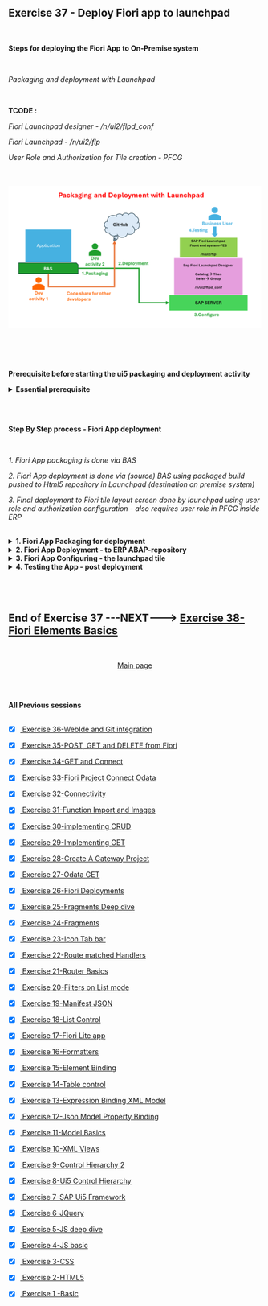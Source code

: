 ## Exercise 37 - Deploy Fiori app to launchpad

</br>

**Steps for deploying the Fiori App to On-Premise system**

</br>

*Packaging and deployment with Launchpad*

</br>

**TCODE :**

*Fiori Launchpad designer - /n/ui2/flpd_conf*

*Fiori Launchpad - /n/ui2/flp*

*User Role and Authorization for Tile creation - PFCG*

</br></br>
<img src="./files/37-Fiori-App-deployment.png">
</br></br>


</br></br>

**Prerequisite before starting the ui5 packaging and deployment activity**

<details>
<summary> <b> Essential prerequisite</b> </summary>
</br></br></br>


**package.json ~~ this build and deploy commands in this file is required for successful execution of deployment and build process**

```JSON

{
  "name": "ex_35-x",
  "version": "1.0.0",
  "main": "index.js",
  "scripts": {
    "test": "echo \"Error: no test specified\" && exit 1",
    "deploy": "npm run build && fiori deploy --config ui5-deploy.yaml && rimraf archive.zip",
    "undeploy": "fiori undeploy --config ui5-deploy.yaml",
    "deploy-test": "npm run build && fiori deploy --config ui5-deploy.yaml --testMode true",
    "build": "ui5 build -a --clean-dest",
		"build-self-contained": "ui5 build self-contained -a --clean-dest"
  },
  "author": "Dante",
  "license": "ISC",
  "description": "fiori like app ",
  "dependencies": {
    "@sap/abap-deploy": "^0.10.27",
    "@sap/approuter": "^16.6.0",
    "@sap/html5-repo-mock": "^2.1.10",
    "@sap/ux-ui5-tooling": "^1.14.0"
  },
  "devDependencies": {
    "rimraf": "^5.0.5",
    "ui5-task-flatten-library": "3.0.2"
  },
  "ui5": {
    "dependencies": [
      "ui5-task-flatten-library"
    ]
  }
}


```

</br></br>


**BAS activity**

*Command for installing ui5 CLI -command line interface*

```bat
npm install --global @ui5/cli
```

<img src="./files/ui5e37-1.png"></br></br>


</br>

*Command for installing ABAP repository deployment*

```bat
npm install @sap/abap-deploy
```

<img src="./files/ui5e37-1c.png"></br></br>


</br>

*Command for installing Fiori deployment tools*

```bat
npm install @sap/ux-ui5-tooling
```

<img src="./files/ui5e37-1d.png"></br></br>



</br></br>

**ERP system activity**


*A Demo package is created and assigned to transport*

<img src="./files/ui5e37-1a.png"></br></br>

*A Demo transport is created and assigned with sample package*

<img src="./files/ui5e37-1b.png"></br></br>
</details>

</br></br>

**Step By Step process - Fiori App deployment**

</br>

*1. Fiori App packaging is done via BAS*

*2. Fiori App deployment is done via (source) BAS using packaged build pushed to Html5 repository in Launchpad (destination on premise system)*

*3. Final deployment to Fiori tile layout screen done by launchpad using user role and authorization configuration - also requires user role in PFCG inside ERP*

</br>


<details>
<summary> <b> 1. Fiori App Packaging for deployment </b> </summary>
</br>

**There is only one Command for packaging**

Command : 
</br>

```bat
ui5 build
```

</br>

<img src="./files/ui5e37-2.png"></br></br>
<img src="./files/ui5e37-3.png"></br></br>

</br>

*Dist - Distribution*

</br>

<img src="./files/ui5e37-4.png"></br></br>
<img src="./files/ui5e37-5.png"></br></br>

*Thats all from packaging end now will proceed to deployment activity*
</br></br>
</details>

<details>
<summary> <b> 2. Fiori App Deployment - to ERP ABAP-repository </b> </summary>
</br>
</br>

**There are 3 Commands in deployment section**

1. npx fiori add deploy-config -- *Create a Deploy config file and configure certain settings*
2. npm run build -- *Prepare the app files for deploy*
3. npm run deploy -- *Deploy the App files to ERP system's ABAP-repository*


</br>
</br>

**To carry out command 2 and 3 package.json file should have certain script commands in place ~~ Only Script section**

```JSON

  "scripts": {
    "test": "echo \"Error: no test specified\" && exit 1",
    "deploy": "npm run build && fiori deploy --config ui5-deploy.yaml && rimraf archive.zip",
    "undeploy": "fiori undeploy --config ui5-deploy.yaml",
    "deploy-test": "npm run build && fiori deploy --config ui5-deploy.yaml --testMode true",
    "build": "ui5 build -a --clean-dest",
		"build-self-contained": "ui5 build self-contained -a --clean-dest"
  },

```

</br>
</br>


**First Command - Create a Deploy config file for the app and configure it**

Command : 
</br>

```bat
npx fiori add deploy-config
```

<img src="./files/ui5e37-6.png"></br></br>
<img src="./files/ui5e37-7.png"></br></br>
<img src="./files/ui5e37-9A.png"></br></br>
<img src="./files/ui5e37-10A.png"></br></br>
<img src="./files/ui5e37-11A.png"></br></br>
<img src="./files/ui5e37-12.png"></br></br>

**Second Command build the application - preparing it for deploy**

Command : 
</br>

```bat
npm run build
```

<img src="./files/ui5e37-13.png"></br></br>

**Third Command Deploy the app to ERP system's ABAP repository**

Command : 
</br>

```bat
npm run deploy
```

<img src="./files/ui5e37-14.png"></br></br>


**npm run deploy -- batch process log -- for reference**

```bat

user: ex_35-x $ npm run deploy

> ex_35-x@1.0.0 deploy
> npm run build && fiori deploy --config ui5-deploy.yaml && rimraf archive.zip


> ex_35-x@1.0.0 build
> ui5 build -a --clean-dest

info ProjectBuilder Preparing build for project ex_35-x
info ProjectBuilder   Target directory: ./dist
info ProjectBuilder Cleaning target directory...
info Project 1 of 1: ❯ Building application project ex_35-x...
info ex_35-x › Running task escapeNonAsciiCharacters...
info ex_35-x › Running task replaceCopyright...
info ex_35-x › Running task replaceVersion...
info ex_35-x › Running task minify...
info ex_35-x › Running task generateFlexChangesBundle...
info ex_35-x › Running task generateComponentPreload...
info ProjectBuilder Build succeeded in 321 ms
info ProjectBuilder Executing cleanup tasks...

Confirmation is required to deploy the app:

    Application Name: ZZ_29062024
    Package: ZDEMO_DANTE
    Transport Request: S4DK901063
    Destination: S4D
    SCP: false
    
    
✔ Start deployment (Y/n)?

 … yes
info abap-deploy-task ZZ_29062024 Creating archive with UI5 build result.
info abap-deploy-task ZZ_29062024 Archive created.
info abap-deploy-task ZZ_29062024 Starting to deploy.
info abap-deploy-task ZZ_29062024 ZZ_29062024 found on target system: false
info abap-deploy-task ZZ_29062024 SAPUI5 Application ZZ_29062024 has been uploaded and registered successfully
info abap-deploy-task ZZ_29062024 ***** Upload of SAPUI5 App or Library from ZIP-Archive into SAPUI5 ABAP Repository *****
info abap-deploy-task ZZ_29062024 Running in regular mode, brief log
info abap-deploy-task ZZ_29062024 39 Files found in Archive.
info abap-deploy-task ZZ_29062024 * Parameters *
info abap-deploy-task ZZ_29062024 A BAdI implementation for /UI5/BADI_REPOSITORY_LOAD is active: Operation parameters may have been adjusted.
info abap-deploy-task ZZ_29062024 The name of the SAPUI5 repository "ZZ_29062024" has been determined from the corresponding import parameter.
info abap-deploy-task ZZ_29062024 The binary files are identified using the standard settings.
info abap-deploy-task ZZ_29062024 The text files are identified using the standard settings.
info abap-deploy-task ZZ_29062024 The files and folders to be ignored are determined from the built-in standard settings.
info abap-deploy-task ZZ_29062024 The description of the SAPUI5 repository has been determined from the corresponding import parameter.
info abap-deploy-task ZZ_29062024 The package of the SAPUI5 Application "ZDEMO_DANTE" has been determined from the corresponding import parameter.
info abap-deploy-task ZZ_29062024 Transport Request "S4DK901063" has been determined from the corresponding import parameter.
info abap-deploy-task ZZ_29062024 The external Code Page Name "UTF8" has been determined from the corresponding import parameter.
info abap-deploy-task ZZ_29062024 The acceptance of Unix style end of line markers in text files has been determined from the corresponding import parameter.
info abap-deploy-task ZZ_29062024 Unix style end of line markers in text files get accepted.
info abap-deploy-task ZZ_29062024 The delta mode has been turned on.
info abap-deploy-task ZZ_29062024 Running in safe mode
info abap-deploy-task ZZ_29062024 * Creating new SAPUI5 ABAP repository ZZ_29062024 *
info abap-deploy-task ZZ_29062024 * Creating new SAPUI5 ABAP repository ZZ_29062024 *
info abap-deploy-task ZZ_29062024 Upload File    : Component-dbg.js (Text)
info abap-deploy-task ZZ_29062024 Upload File    : Component-preload.js (Text)
info abap-deploy-task ZZ_29062024 Upload File    : Component-preload.js.map (Text)
info abap-deploy-task ZZ_29062024 Upload File    : Component.js (Text)
info abap-deploy-task ZZ_29062024 Upload File    : Component.js.map (Text)
info abap-deploy-task ZZ_29062024 Upload File    : controller/Add-dbg.controller.js (Text)
info abap-deploy-task ZZ_29062024 Upload File    : controller/Add.controller.js (Text)
info abap-deploy-task ZZ_29062024 Upload File    : controller/Add.controller.js.map (Text)
info abap-deploy-task ZZ_29062024 Upload File    : controller/App-dbg.controller.js (Text)
info abap-deploy-task ZZ_29062024 Upload File    : controller/App.controller.js (Text)
info abap-deploy-task ZZ_29062024 Upload File    : controller/App.controller.js.map (Text)
info abap-deploy-task ZZ_29062024 Upload File    : controller/BaseController-dbg.js (Text)
info abap-deploy-task ZZ_29062024 Upload File    : controller/BaseController.js (Text)
info abap-deploy-task ZZ_29062024 Upload File    : controller/BaseController.js.map (Text)
info abap-deploy-task ZZ_29062024 Upload File    : controller/Empty-dbg.controller.js (Text)
info abap-deploy-task ZZ_29062024 Upload File    : controller/Empty.controller.js (Text)
info abap-deploy-task ZZ_29062024 Upload File    : controller/Empty.controller.js.map (Text)
info abap-deploy-task ZZ_29062024 Upload File    : controller/View1-dbg.controller.js (Text)
info abap-deploy-task ZZ_29062024 Upload File    : controller/View1.controller.js (Text)
info abap-deploy-task ZZ_29062024 Upload File    : controller/View1.controller.js.map (Text)
info abap-deploy-task ZZ_29062024 Upload File    : controller/View2-dbg.controller.js (Text)
info abap-deploy-task ZZ_29062024 Upload File    : controller/View2.controller.js (Text)
info abap-deploy-task ZZ_29062024 Upload File    : controller/View2.controller.js.map (Text)
info abap-deploy-task ZZ_29062024 Upload File    : css/mystyle.css (Text)
info abap-deploy-task ZZ_29062024 Upload File    : fragments/moreInfo.fragment.xml (Text)
info abap-deploy-task ZZ_29062024 Upload File    : fragments/popup.fragment.xml (Text)
info abap-deploy-task ZZ_29062024 Upload File    : fragments/supplierInfo.fragment.xml (Text)
info abap-deploy-task ZZ_29062024 Upload File    : i18n/i18n.properties (Text)
info abap-deploy-task ZZ_29062024 Upload File    : index.html (Text)
info abap-deploy-task ZZ_29062024 Upload File    : manifest.json (Text)
info abap-deploy-task ZZ_29062024 Upload File    : model/mockdata/fruits.json (Text)
info abap-deploy-task ZZ_29062024 Upload File    : util/formatter-dbg.js (Text)
info abap-deploy-task ZZ_29062024 Upload File    : util/formatter.js (Text)
info abap-deploy-task ZZ_29062024 Upload File    : util/formatter.js.map (Text)
info abap-deploy-task ZZ_29062024 Upload File    : view/Add.view.xml (Text)
info abap-deploy-task ZZ_29062024 Upload File    : view/App.view.xml (Text)
info abap-deploy-task ZZ_29062024 Upload File    : view/Empty.view.xml (Text)
info abap-deploy-task ZZ_29062024 Upload File    : view/View1.view.xml (Text)
info abap-deploy-task ZZ_29062024 Upload File    : view/View2.view.xml (Text)
info abap-deploy-task ZZ_29062024 * Updating the Application Index *
info abap-deploy-task ZZ_29062024 Messages from its application log:
info abap-deploy-task ZZ_29062024 Writing descriptor apps/emc.hr.payroll/app/sap/zz_29062024/
info abap-deploy-task ZZ_29062024 For details see the application log (SLG1) in client 000 for object /UI5/APPIDX .
info abap-deploy-task ZZ_29062024 A BAdI implementation for /UI5/BADI_REPOSITORY_LOAD is active: Final activities may have been performed.
info abap-deploy-task ZZ_29062024 SAPUI5 Application  has been uploaded and registered successfully
info abap-deploy-task ZZ_29062024 * Done *
info abap-deploy-task ZZ_29062024 App available at http://122.162.240.164:8021/sap/bc/ui5_ui5/sap/zz_29062024
info abap-deploy-task ZZ_29062024 Deployment Successful.
user: ex_35-x $ 

```

<img src="./files/ui5e37-15a.png"></br></br>
<img src="./files/ui5e37-15b.png"></br></br>
<img src="./files/ui5e37-15c.png"></br></br>
<img src="./files/ui5e37-16.png"></br></br>
<img src="./files/ui5e37-17.png"></br></br>

*The Deployment of ui5 application to ERP - ABAP repository is successful*

</br>

<img src="./files/ui5e37-18.png"></br></br>

</br>

**Note down the detail for configuring the app for users with role and authorizations**

</br>

*Go to T-code SICF and search for the ui5 service name we used during our app deployment - ZZ_29062024*

</br>

<img src="./files/ui5e37-19.png"></br></br>
<img src="./files/ui5e37-20.png"></br></br>
<img src="./files/ui5e37-21.png"></br></br>
<img src="./files/ui5e37-22.png"></br></br>

*when the test service option is selected from SICF T-code- app launches in browser note down the following path details it is called node name*

```BAT 

SICF Node name : /sap/bc/ui5_ui5/sap/zz_29062024

```

</br>

*Go to manifest.josn and get the application id - Unique identifier*

```BAT

Application id : emc.hr.payroll

```

<img src="./files/ui5e37-23.png"></br></br>

*Thats all from deployment end now will proceed to Fiori security section for Configuration of app*
</br></br>
</details>

<details>
<summary> <b> 3. Fiori App Configuring - the launchpad tile </b> </summary>
</br></br></br>

*Go to T-code /n/ui2/flpd_conf* 

*This T-code will launch in browser will take some time and some cases it requires browser enhanced security permission*

</br>
<img src="./files/ui5e37-24a.png"></br></br>
<img src="./files/ui5e37-25.png"></br></br>
<img src="./files/ui5e37-26.png"></br></br>
<img src="./files/ui5e37-27.png"></br></br>
<img src="./files/ui5e37-28.png"></br></br>
<img src="./files/ui5e37-29.png"></br></br>
<img src="./files/ui5e37-30.png"></br></br>
<img src="./files/ui5e37-31.png"></br></br>
<img src="./files/ui5e37-32.png"></br></br>
<img src="./files/ui5e37-33.png"></br></br>

```http

// OData service link for product count
http://s4dev.st.com:8021/sap/opu/odata/sap/ZJUNE_19062024_SRV/ProductSet/$count


// The following section of the link used for dynamic tile value in Launchpad setting

sap/opu/odata/sap/ZJUNE_19062024_SRV/ProductSet/$count

```

<img src="./files/ui5e37-34.png"></br></br>
<img src="./files/ui5e37-35.png"></br></br>
<img src="./files/ui5e37-36a.png"></br></br>
<img src="./files/ui5e37-37.png"></br></br>


*NOTE DOWN THE FOLLOWING DETAILS*

```BAT

SICF Node name : /sap/bc/ui5_ui5/sap/zz_29062024
Application id : emc.hr.payroll

--- CATALOG
Catalog Name : ZDS_BC_MYAPPS
Semantic Object : CLDProduct
Action : lookup
Group : ZDS_BCG_MYAPPS (June Fiori app 2024 (Dante))

```

</br></br>

<img src="./files/ui5e37-38.png"></br></br>
<img src="./files/ui5e37-39.png"></br></br>
<img src="./files/ui5e37-40.png"></br></br>
<img src="./files/ui5e37-41.png"></br></br>
<img src="./files/ui5e37-42.png"></br></br>
<img src="./files/ui5e37-43.png"></br></br>
<img src="./files/ui5e37-44.png"></br></br>
<img src="./files/ui5e37-45.png"></br></br>
<img src="./files/ui5e37-46.png"></br></br>
<img src="./files/ui5e37-47.png"></br></br>
<img src="./files/ui5e37-48.png"></br></br>
<img src="./files/ui5e37-49.png"></br></br>

</br>

**Need to create business role to access our Fiori app from Fiori launchpad**

```BAT

SICF Node name : /sap/bc/ui5_ui5/sap/zz_29062024
Application id : emc.hr.payroll

--- CATALOG
Catalog Name : ZDS_BC_MYAPPS
Semantic Object : CLDProduct
Action : lookup
Group : ZDS_BCG_MYAPPS (June Fiori app 2024 (Dante))
Role : ZDS_BR_MYAPPS

```

</br>

*In ERP Go to T-code PFCG for user role and authorization creation*

</br>

<img src="./files/ui5e37-50.png"></br></br>
<img src="./files/ui5e37-51.png"></br></br>
<img src="./files/ui5e37-52.png"></br></br>
<img src="./files/ui5e37-53.png"></br></br>
<img src="./files/ui5e37-54.png"></br></br>
<img src="./files/ui5e37-55.png"></br></br>
<img src="./files/ui5e37-56.png"></br></br>
<img src="./files/ui5e37-57.png"></br></br>
<img src="./files/ui5e37-58.png"></br></br>
<img src="./files/ui5e37-59.png"></br></br>
<img src="./files/ui5e37-60.png"></br></br>
<img src="./files/ui5e37-61.png"></br></br>
<img src="./files/ui5e37-62.png"></br></br>
<img src="./files/ui5e37-63.png"></br></br>
<img src="./files/ui5e37-64.png"></br></br>
<img src="./files/ui5e37-65.png"></br></br>

</br>

*Assigning the role to User Id*

</br>


<img src="./files/ui5e37-66.png"></br></br>
<img src="./files/ui5e37-67.png"></br></br>
<img src="./files/ui5e37-68.png"></br></br>
<img src="./files/ui5e37-69.png"></br></br>
<img src="./files/ui5e37-70.png"></br></br>
<img src="./files/ui5e37-71.png"></br></br>
<img src="./files/ui5e37-72.png"></br></br>
<img src="./files/ui5e37-73.png"></br></br>
<img src="./files/ui5e37-74.png"></br></br>
<img src="./files/ui5e37-75.png"></br></br>
<img src="./files/ui5e37-76.png"></br></br>
<img src="./files/ui5e37-77.png"></br></br>
<img src="./files/ui5e37-78.png"></br></br>
<img src="./files/ui5e37-79.png"></br></br>
<img src="./files/ui5e37-80.png"></br></br>
<img src="./files/ui5e37-81.png"></br></br>
<img src="./files/ui5e37-82.png"></br></br>
<img src="./files/ui5e37-83.png"></br></br>
</br>
</details>


<details>
<summary> <b> 4. Testing the App - post deployment </b> </summary>
</br>
</br>

<img src="./files/ui5e37-84.png"></br></br>
<img src="./files/ui5e37-85.png"></br></br>
<img src="./files/ui5e37-86.png"></br></br>
<img src="./files/ui5e37-87.png"></br></br>
<img src="./files/ui5e37-88.png"></br></br>
<img src="./files/ui5e37-89.png"></br></br>
<img src="./files/ui5e37-90.png"></br></br>
<img src="./files/ui5e37-91.png"></br></br>
<img src="./files/ui5e37-92.png"></br></br>
<img src="./files/ui5e37-93.png"></br></br>
<img src="./files/ui5e37-94.png"></br></br>
<img src="./files/ui5e37-95.png"></br></br>
<img src="./files/ui5e37-96.png"></br></br>
<img src="./files/ui5e37-97.png"></br></br>
<img src="./files/ui5e37-98.png"></br></br>
<img src="./files/ui5e37-99.png"></br></br>
<img src="./files/ui5e37-100.png"></br></br>
<img src="./files/ui5e37-101.png"></br></br>
<img src="./files/ui5e37-102.png"></br></br>
<img src="./files/ui5e37-103.png"></br></br>
<img src="./files/ui5e37-104.png"></br></br>
<img src="./files/ui5e37-105.png"></br></br>
<img src="./files/ui5e37-106.png"></br></br>
<img src="./files/ui5e37-107.png"></br></br>
<img src="./files/ui5e37-108.png"></br></br>
<img src="./files/ui5e37-109.png"></br></br>
<img src="./files/ui5e37-110.png"></br></br>
<img src="./files/ui5e37-111.png"></br></br>
<img src="./files/ui5e37-112.png"></br></br>
<img src="./files/ui5e37-113.png"></br></br>
<img src="./files/ui5e37-114.png"></br></br>
<img src="./files/ui5e37-115.png"></br></br>
<img src="./files/ui5e37-116.png"></br></br>
<img src="./files/ui5e37-117.png"></br></br>
<img src="./files/ui5e37-118.png"></br></br>
<img src="./files/ui5e37-119.png"></br></br>
<img src="./files/ui5e37-120.png"></br></br>
<img src="./files/ui5e37-121.png"></br></br>
<img src="./files/ui5e37-122.png"></br></br>
<img src="./files/ui5e37-123.png"></br></br>
<img src="./files/ui5e37-124.png"></br></br>
<img src="./files/ui5e37-125.png"></br></br>
<img src="./files/ui5e37-126.png"></br></br>
<img src="./files/ui5e37-127.png"></br></br>
<img src="./files/ui5e37-128.png"></br></br>
<img src="./files/ui5e37-129.png"></br></br>
<img src="./files/ui5e37-130.png"></br></br>
<img src="./files/ui5e37-131.png"></br></br>
<img src="./files/ui5e37-132.png"></br></br>
<img src="./files/ui5e37-133.png"></br></br>
<img src="./files/ui5e37-134.png"></br></br>
<img src="./files/ui5e37-135.png"></br></br>
<img src="./files/ui5e37-136.png"></br></br>
<img src="./files/ui5e37-137.png"></br></br>
<img src="./files/ui5e37-138.png"></br></br>
<img src="./files/ui5e37-139.png"></br></br>
<img src="./files/ui5e37-140.png"></br></br>
<img src="./files/ui5e37-141.png"></br></br>
<img src="./files/ui5e37-142.png"></br></br>
<img src="./files/ui5e37-143.png"></br></br>
<img src="./files/ui5e37-144.png"></br></br>
<img src="./files/ui5e37-145.png"></br></br>
<img src="./files/ui5e37-146.png"></br></br>
<img src="./files/ui5e37-147.png"></br></br>
<img src="./files/ui5e37-148.png"></br></br>
<img src="./files/ui5e37-149.png"></br></br>
<img src="./files/ui5e37-150.png"></br></br>
</br>
</details>


</br>
</br></br>

## End of Exercise 37 ---NEXT---> <a href="https://github.com/Octavius-Dante/Arthelais/tree/main/ex_38"> Exercise 38-Fiori Elements Basics </a>
</br>
<p align="center"> <a href="https://github.com/Octavius-Dante/Arthelais/tree/main"> Main page </a> </p>


</br></br>

**All Previous sessions**
</br></br>

<!-- - [x] <a href="https://github.com/Octavius-Dante/Arthelais/tree/main/ex_37"> Exercise 37-Deploy app to launchpad</a> -->
- [x] <a href="https://github.com/Octavius-Dante/Arthelais/tree/main/ex_36"> Exercise 36-WebIde and Git integration</a>
- [x] <a href="https://github.com/Octavius-Dante/Arthelais/tree/main/ex_35"> Exercise 35-POST, GET and DELETE from Fiori</a>
- [x] <a href="https://github.com/Octavius-Dante/Arthelais/tree/main/ex_34"> Exercise 34-GET and Connect</a>
- [x] <a href="https://github.com/Octavius-Dante/Arthelais/tree/main/ex_33"> Exercise 33-Fiori Project Connect Odata</a>
- [x] <a href="https://github.com/Octavius-Dante/Arthelais/tree/main/ex_32"> Exercise 32-Connectivity</a>
- [x] <a href="https://github.com/Octavius-Dante/Arthelais/tree/main/ex_31"> Exercise 31-Function Import and Images</a>
- [x] <a href="https://github.com/Octavius-Dante/Arthelais/tree/main/ex_30"> Exercise 30-implementing CRUD</a>
- [x] <a href="https://github.com/Octavius-Dante/Arthelais/tree/main/ex_29"> Exercise 29-Implementing GET</a>
- [x] <a href="https://github.com/Octavius-Dante/Arthelais/tree/main/ex_28"> Exercise 28-Create A Gateway Project</a>
- [x] <a href="https://github.com/Octavius-Dante/Arthelais/tree/main/ex_27"> Exercise 27-Odata GET</a>
- [x] <a href="https://github.com/Octavius-Dante/Arthelais/tree/main/ex_26"> Exercise 26-Fiori Deployments</a>
- [x] <a href="https://github.com/Octavius-Dante/Arthelais/tree/main/ex_25"> Exercise 25-Fragments Deep dive</a>
- [x] <a href="https://github.com/Octavius-Dante/Arthelais/tree/main/ex_24"> Exercise 24-Fragments</a>
- [x] <a href="https://github.com/Octavius-Dante/Arthelais/tree/main/ex_23"> Exercise 23-Icon Tab bar</a>
- [x] <a href="https://github.com/Octavius-Dante/Arthelais/tree/main/ex_22"> Exercise 22-Route matched Handlers</a>
- [x] <a href="https://github.com/Octavius-Dante/Arthelais/tree/main/ex_21"> Exercise 21-Router Basics</a>
- [x] <a href="https://github.com/Octavius-Dante/Arthelais/tree/main/ex_20"> Exercise 20-Filters on List mode</a>
- [x] <a href="https://github.com/Octavius-Dante/Arthelais/tree/main/ex_19"> Exercise 19-Manifest JSON</a>
- [x] <a href="https://github.com/Octavius-Dante/Arthelais/tree/main/ex_18"> Exercise 18-List Control</a>
- [x] <a href="https://github.com/Octavius-Dante/Arthelais/tree/main/ex_17"> Exercise 17-Fiori Lite app</a>
- [x] <a href="https://github.com/Octavius-Dante/Arthelais/tree/main/ex_16"> Exercise 16-Formatters </a>
- [x] <a href="https://github.com/Octavius-Dante/Arthelais/tree/main/ex_15"> Exercise 15-Element Binding</a>
- [x] <a href="https://github.com/Octavius-Dante/Arthelais/tree/main/ex_14"> Exercise 14-Table control</a>
- [x] <a href="https://github.com/Octavius-Dante/Arthelais/tree/main/ex_13"> Exercise 13-Expression Binding XML Model</a>
- [x] <a href="https://github.com/Octavius-Dante/Arthelais/tree/main/ex_12"> Exercise 12-Json Model Property Binding</a>
- [x] <a href="https://github.com/Octavius-Dante/Arthelais/tree/main/ex_11"> Exercise 11-Model Basics </a>
- [x] <a href="https://github.com/Octavius-Dante/Arthelais/tree/main/ex_10"> Exercise 10-XML Views </a>
- [x] <a href="https://github.com/Octavius-Dante/Arthelais/tree/main/ex_9"> Exercise 9-Control Hierarchy 2</a>
- [x] <a href="https://github.com/Octavius-Dante/Arthelais/tree/main/ex_8"> Exercise 8-Ui5 Control Hierarchy </a>
- [x] <a href="https://github.com/Octavius-Dante/Arthelais/tree/main/ex_7"> Exercise 7-SAP Ui5 Framework </a>
- [x] <a href="https://github.com/Octavius-Dante/Arthelais/tree/main/ex_6"> Exercise 6-JQuery </a>
- [x] <a href="https://github.com/Octavius-Dante/Arthelais/tree/main/ex_5"> Exercise 5-JS deep dive </a>
- [x] <a href="https://github.com/Octavius-Dante/Arthelais/tree/main/ex_4"> Exercise 4-JS basic </a>
- [x] <a href="https://github.com/Octavius-Dante/Arthelais/tree/main/ex_3"> Exercise 3-CSS </a>
- [x] <a href="https://github.com/Octavius-Dante/Arthelais/tree/main/ex_2"> Exercise 2-HTML5</a>
- [x] <a href="https://github.com/Octavius-Dante/Arthelais/tree/main/ex_1"> Exercise 1 -Basic </a>


<!--

<details>
<summary> <b> ALL CODE CHANGES - TODAY SESSION </b> </summary>
</br>
</br>

</br>
</br>
<img src="./files/capmd12-96a.png" >
</br>
</br>
</details>

-->